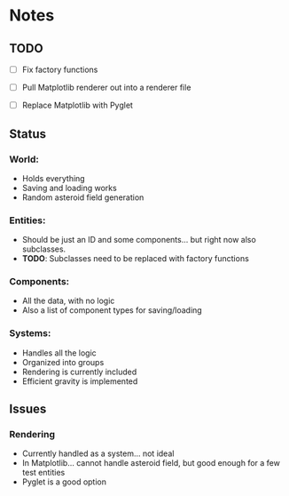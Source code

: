 # Notes

## TODO
- [ ] Fix factory functions  
- [ ] Pull Matplotlib renderer out into a renderer file
- [ ] Replace Matplotlib with Pyglet


## Status

### World: 
- Holds everything
- Saving and loading works
- Random asteroid field generation

### Entities: 
- Should be just an ID and some components... but right now also subclasses.  
- **TODO**: Subclasses need to be replaced with factory functions

### Components: 
- All the data, with no logic
- Also a list of component types for saving/loading

### Systems:
- Handles all the logic
- Organized into groups
- Rendering is currently included
- Efficient gravity is implemented




## Issues

### Rendering
- Currently handled as a system... not ideal
- In Matplotlib... cannot handle asteroid field, but good enough for a few test entities
- Pyglet is a good option